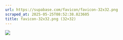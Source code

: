 ```yaml
---
url: https://supabase.com/favicon/favicon-32x32.png
scraped_at: 2025-05-25T08:52:38.823605
title: favicon-32x32.png (32×32)
---
```


![](https://supabase.com/favicon/favicon-32x32.png)

